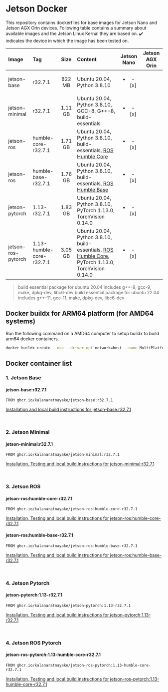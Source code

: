 # Jetson Docker

This repository contains dockerfiles for base images for Jetson Nano and Jetson AGX Orin devices. Following table contains a summary about available images and the Jetson Linux Kernal they are based on. :heavy_check_mark: indicates the device in which the image has been tested on.

| Image              |  Tag                     | Size    | Content                                                        | Jetson Nano | Jetson AGX Orin |
| :----              | :-----                   | :----:  | :--------------------------------------                        | :---------: | :-------------: |
| jetson-base        | r32.7.1                  |  822 MB | Ubuntu 20.04, Python 3.8.10                                    | <ul><li> - [x] </li></ul> | |
| jetson-minimal     | r32.7.1                  | 1.11 GB | Ubuntu 20.04, Python 3.8.10, GCC-8, G++-8, build-essentials    | <ul><li> - [x] </li></ul> | |
| jetson-ros         | humble-core-r32.7.1      | 1.71 GB | Ubuntu 20.04, Python 3.8.10, build-essentials, [ROS Humble Core](https://www.ros.org/reps/rep-2001.html#id23)    | <ul><li> - [x] </li></ul> | |
| jetson-ros         | humble-base-r32.7.1      | 1.76 GB | Ubuntu 20.04, Python 3.8.10, build-essentials, [ROS Humble Base](https://www.ros.org/reps/rep-2001.html#id24)    | <ul><li> - [x] </li></ul> | |
| jetson-pytorch     | 1.13-r32.7.1             | 1.83 GB | Ubuntu 20.04, Python 3.8.10, PyTorch 1.13.0, TorchVision 0.14.0       | <ul><li> - [x] </li></ul> | |
| jetson-ros-pytorch | 1.13-humble-core-r32.7.1 | 3.05 GB | Ubuntu 20.04, Python 3.8.10, build-essentials, [ROS Humble Core](https://www.ros.org/reps/rep-2001.html#id23), PyTorch 1.13.0, TorchVision 0.14.0    | <ul><li> - [x] </li></ul> | |


> build essential package for ubuntu 20.04 includes g++-9, gcc-9, make, dpkg-dev, libc6-dev
> build essential package for ubuntu 22.04 includes g++-11, gcc-11, make, dpkg-dev, libc6-dev

## Docker buildx for ARM64 platform (for AMD64 systems)

Run the following command on a AMD64 computer to setup buildx to build arm64 docker containers.
```bash
docker buildx create --use --driver-opt network=host --name MultiPlatform --platform linux/arm64
```

## Docker container list

### 1. Jetson Base

#### jetson-base:r32.7.1 

```docker
FROM ghcr.io/kalanaratnayake/jetson-base:r32.7.1
```
[Installation and local build instructions for jetson-base:r32.7.1 ](base-images/r3271.md)

<br>

### 2. Jetson Minimal

#### jetson-minimal:r32.7.1 

```docker
FROM ghcr.io/kalanaratnayake/jetson-minimal:r32.7.1
```
[Installation, Testing and local build instructions for jetson-minimal:r32.7.1](minimal-images/r3271.md)

<br>

### 3. Jetson ROS 

#### jetson-ros:humble-core-r32.7.1

```docker
FROM ghcr.io/kalanaratnayake/jetson-ros:humble-core-r32.7.1
```
[Installation, Testing and local build instructions for jetson-ros:humble-core-r32.7.1](ros-images/r3271.humble_core.md)


#### jetson-ros:humble-base-r32.7.1

```docker
FROM ghcr.io/kalanaratnayake/jetson-ros:humble-base-r32.7.1
```
[Installation, Testing and local build instructions for jetson-ros:humble-base-r32.7.1](ros-images/r3271.humble_base.md)

<br>

### 4. Jetson Pytorch 

#### jetson-pytorch:1.13-r32.7.1

```docker
FROM ghcr.io/kalanaratnayake/jetson-pytorch:1.13-r32.7.1
```
[Installation, Testing and local build instructions for jetson-pytorch:1.13-r32.7.1](pytorch-images/r3271.113.md)

<br>

### 4. Jetson ROS Pytorch 

#### jetson-ros-pytorch:1.13-humble-core-r32.7.1

```docker
FROM ghcr.io/kalanaratnayake/jetson-ros-pytorch:1.13-humble-core-r32.7.1
```
[Installation, Testing and local build instructions for jetson-ros-pytorch:1.13-humble-core-r32.7.1](ros-pytorch-images/r3271.humblecore_pytorch113.md)

<br>
